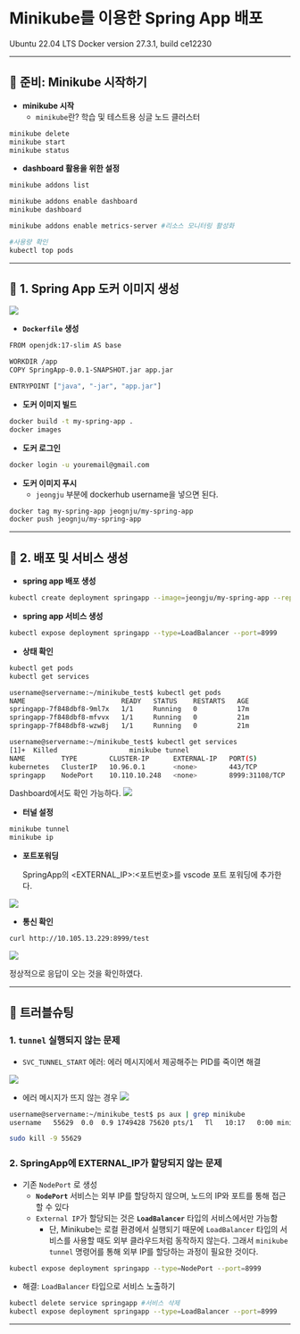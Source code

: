 # Minikube를 이용한 Spring App 배포

Ubuntu 22.04 LTS
Docker version 27.3.1, build ce12230


---

## 🎁 준비: Minikube 시작하기

- **minikube 시작**
    - `minikube`란? 학습 및 테스트용 싱글 노드 클러스터

```bash
minikube delete
minikube start
minikube status
```

- **dashboard 활용을 위한 설정**

```bash
minikube addons list

minikube addons enable dashboard  
minikube dashboard

minikube addons enable metrics-server #리소스 모니터링 활성화

#사용량 확인
kubectl top pods
```

---

## 🐳 1. Spring App 도커 이미지 생성

![](https://velog.velcdn.com/images/wnwjdqkr/post/3a99b5fc-0b28-42bf-a70c-d5a2248423ef/image.png)


- **`Dockerfile` 생성**

```bash
FROM openjdk:17-slim AS base

WORKDIR /app
COPY SpringApp-0.0.1-SNAPSHOT.jar app.jar

ENTRYPOINT ["java", "-jar", "app.jar"]
```

- **도커 이미지 빌드**

```bash
docker build -t my-spring-app .
docker images
```

- **도커 로그인**

```bash
docker login -u youremail@gmail.com
```

- **도커 이미지 푸시**
    - `jeongju` 부분에 dockerhub username을 넣으면 된다.

```bash
docker tag my-spring-app jeognju/my-spring-app
docker push jeognju/my-spring-app
```

---

## 🚀 2. 배포 및 서비스 생성

- **spring app 배포 생성**

```bash
kubectl create deployment springapp --image=jeongju/my-spring-app --replicas=3
```

- **spring app 서비스 생성**

```bash
kubectl expose deployment springapp --type=LoadBalancer --port=8999
```

- **상태 확인**

```bash
kubectl get pods
kubectl get services
```

```bash
username@servername:~/minikube_test$ kubectl get pods
NAME                        READY   STATUS    RESTARTS   AGE
springapp-7f848dbf8-9ml7x   1/1     Running   0          17m
springapp-7f848dbf8-mfvvx   1/1     Running   0          21m
springapp-7f848dbf8-wzw8j   1/1     Running   0          21m
```

```bash
username@servername:~/minikube_test$ kubectl get services
[1]+  Killed                  minikube tunnel
NAME         TYPE        CLUSTER-IP      EXTERNAL-IP   PORT(S)          AGE
kubernetes   ClusterIP   10.96.0.1       <none>        443/TCP          24m
springapp    NodePort    10.110.10.248   <none>        8999:31108/TCP   100s
```


Dashboard에서도 확인 가능하다.
![](https://velog.velcdn.com/images/wnwjdqkr/post/bcc4543c-3d20-4aa8-943a-ae6667d7a56d/image.png)



- **터널 설정**

```bash
minikube tunnel
minikube ip
```

- **포트포워딩**
    
    SpringApp의 <EXTERNAL_IP>:<포트번호>를 vscode 포트 포워딩에 추가한다.
    

![](https://velog.velcdn.com/images/wnwjdqkr/post/57421132-6eac-427c-85ab-ef5030fac8b1/image.png)


- **통신 확인**

```bash
curl http://10.105.13.229:8999/test
```


![](https://velog.velcdn.com/images/wnwjdqkr/post/5760bfc6-4d08-401e-b8cf-35eba83cc7c6/image.png)

정상적으로 응답이 오는 것을 확인하였다.

---

## 🔧 트러블슈팅

### 1. `tunnel` 실행되지 않는 문제

- `SVC_TUNNEL_START` 에러: 에러 메시지에서 제공해주는 PID를 죽이면 해결

![](https://velog.velcdn.com/images/wnwjdqkr/post/c752b8c5-82a3-4312-8686-1c061d90462e/image.png)


- 에러 메시지가 뜨지 않는 경우
![](https://velog.velcdn.com/images/wnwjdqkr/post/3e4ea5f0-8321-49e4-b80b-4591322f9e25/image.png)



```bash
username@servername:~/minikube_test$ ps aux | grep minikube
username   55629  0.0  0.9 1749428 75620 pts/1   Tl   10:17   0:00 minikube tunnel
```

```bash
sudo kill -9 55629
```

### 2. SpringApp에 EXTERNAL_IP가 할당되지 않는 문제

- 기존 `NodePort` 로 생성
    - **`NodePort`** 서비스는 외부 IP를 할당하지 않으며, 노드의 IP와 포트를 통해 접근할 수 있다
    - `External IP`가 할당되는 것은 **`LoadBalancer`** 타입의 서비스에서만 가능함
        - 단, Minikube는 로컬 환경에서 실행되기 때문에 `LoadBalancer` 타입의 서비스를 사용할 때도 외부 클라우드처럼 동작하지 않는다. 그래서 `minikube tunnel` 명령어를 통해 외부 IP를 할당하는 과정이 필요한 것이다.

```bash
kubectl expose deployment springapp --type=NodePort --port=8999
```

- 해결: `LoadBalancer` 타입으로 서비스 노출하기

```bash
kubectl delete service springapp #서비스 삭제
kubectl expose deployment springapp --type=LoadBalancer --port=8999
```


---
